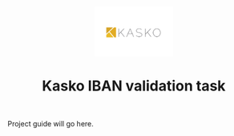 <p align="center">
    <a href="kasko.io" target="_blank">
        <img src="./web/images/kasko.png" height="100px">
    </a>
    <h1 align="center">Kasko IBAN validation task</h1>
    <br>
</p>

Project guide will go here.